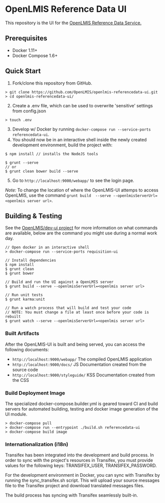 # OpenLMIS Reference Data UI
This repository is the UI for the [OpenLMIS Reference Data Service.](https://github.com/OpenLMIS/openlmis-referencedata)

## Prerequisites
* Docker 1.11+
* Docker Compose 1.6+

## Quick Start
1. Fork/clone this repository from GitHub.

 ```shell
> git clone https://github.com/OpenLMIS/openlmis-referencedata-ui.git
> cd openlmis-referencedata-ui/
 ```
2. Create a .env file, which can be used to overwrite 'sensitive' settings from config.json
```shell
> touch .env
```
3. Develop w/ Docker by running `docker-compose run --service-ports referencedata-ui`.
4. You should now be in an interactive shell inside the newly created development environment, build the project with: 
```shell
$ npm install // installs the NodeJS tools

$ grunt --serve
// or
$ grunt clean bower build --serve
```
5. Go to `http://localhost:9000/webapp/` to see the login page.

*Note:* To change the location of where the OpenLMIS-UI attemps to access OpenLMIS, use the command `grunt build  --serve --openlmisServerUrl=<openlmis server url>`.

## Building & Testing
See the [OpenLMIS/dev-ui project](https://github.com/OpenLMIS/dev-ui) for more information on what commands are available, below are the command you might use during a normal work day.

```shell
// Open docker in an interactive shell
> docker-compose run --service-ports requisition-ui

// Install dependencies 
$ npm install
$ grunt clean
$ grunt bower

// Build and run the UI against a OpenLMIS server
$ grunt build --serve --openlmisServerUrl=<openlmis server url>

// Run unit tests
$ grunt karma:unit

// Run a watch process that will build and test your code
// NOTE: You must change a file at least once before your code is rebuilt
$ grunt watch --serve --openlmisServerUrl=<openlmis server url>

```

### Built Artifacts
After the OpenLMIS-UI is built and being served, you can access the following documents:
- `http://localhost:9000/webapp/` The compiled OpenLMIS application
- `http://localhost:9000/docs/` JS Documentation created from the source code
- `http://localhost:9000/styleguide/` KSS Documentation created from the CSS


### Build Deployment Image
The specialized docker-compose.builder.yml is geared toward CI and build
servers for automated building, testing and docker image generation of
the UI module.

```shell
> docker-compose pull
> docker-compose run --entrypoint ./build.sh referencedata-ui
> docker-compose build image
```

### Internationalization (i18n)
Transifex has been integrated into the development and build process. In order to sync with the project's resources in Transifex, you must provide values for the following keys: TRANSIFEX_USER, TRANSIFEX_PASSWORD.

For the development environment in Docker, you can sync with Transifex by running the sync_transifex.sh script. This will upload your source messages file to the Transifex project and download translated messages files.

The build process has syncing with Transifex seamlessly built-in.

